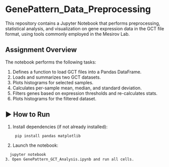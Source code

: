 # GenePattern_Data_Preprocessing

This repository contains a Jupyter Notebook that performs preprocessing, statistical analysis, and visualization on gene expression data in the GCT file format, using tools commonly employed in the Mesirov Lab.

## Assignment Overview

The notebook performs the following tasks:

1. Defines a function to load GCT files into a Pandas DataFrame.
2. Loads and summarizes two GCT datasets.
3. Plots histograms for selected samples.
4. Calculates per-sample mean, median, and standard deviation.
5. Filters genes based on expression thresholds and re-calculates stats.
6. Plots histograms for the filtered dataset.

## ▶️ How to Run

1. Install dependencies (if not already installed):
   ```bash
    pip install pandas matplotlib
2. Launch the notebook:
  ```bash
    jupyter notebook
3. Open GenePattern_GCT_Analysis.ipynb and run all cells.
